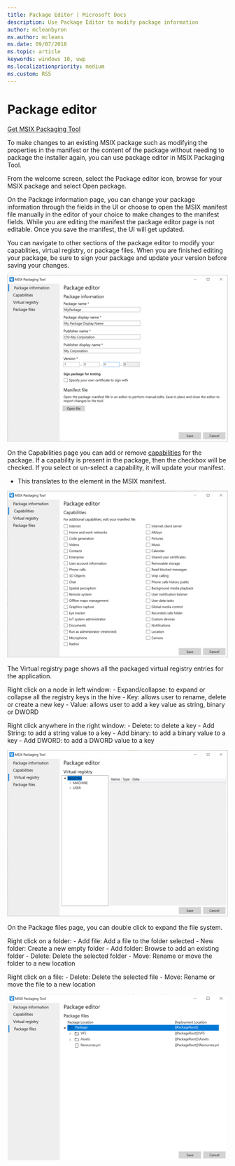```yaml
---
title: Package Editor | Microsoft Docs
description: Use Package Editor to modify package information
author: mcleanbyron
ms.author: mcleans
ms.date: 09/07/2018
ms.topic: article
keywords: windows 10, uwp
ms.localizationpriority: medium
ms.custom: RS5
---
```


# Package editor

<div class="nextstepaction"><p><a class="x-hidden-focus" href="https://www.microsoft.com/en-us/p/msix-packaging-tool/9n5lw3jbcxkf" data-linktype="external">Get MSIX Packaging Tool</a></p></div>
      
To make changes to an existing MSIX package such as modifying the properties in the manifest or the content of the package without needing to package the installer again, you can use package editor in MSIX Packaging Tool. 

From the welcome screen, select the Package editor icon, browse for your MSIX package and select Open package.

On the Package information page, you can change your package information through the fields in the UI or choose to open the MSIX manifest file manually in the editor of your choice to make changes to the manifest fields. While you are editing the manifest the package editor page is not editable. Once you save the manifest, the UI will get updated.

You can navigate to other sections of the package editor to modify your capablities, virtual registry, or package files. When you are finished editing your package, be sure to sign your package and update your version before saving your changes. 

![pic10](images/pic10.png)

On the Capabilities page you can add or remove [capabilities](https://docs.microsoft.com/en-us/uwp/schemas/appxpackage/uapmanifestschema/element-capability) for the package. If a capability is present in the package, then the checkbox will be checked. If you select or un-select a capability, it will update your manifest. 
- This translates to the <capability> element in the MSIX manifest.

![pic11](images/pic11.png)

The Virtual registry page shows all the packaged virtual registry entries for the application. 

Right click on a node in left window:
    - Expand/collapse: to expand or collapse all the registry keys in the hive
    - Key: allows user to rename, delete or create a new key
    - Value: allows user to add a key value as string, binary or DWORD

Right click anywhere in the right window:
    - Delete: to delete a key
    - Add String: to add a string value to a key
    - Add binary: to add a binary value to a key
    - Add DWORD: to add a DWORD value to a key

![pic12](images/pic12.png)

On the Package files page, you can double click to expand the file system. 

Right click on a folder:
    - Add file: Add a file to the folder selected
    - New folder: Create a new empty folder
    - Add folder: Browse to add an existing folder
    - Delete: Delete the selected folder
    - Move: Rename or move the folder to a new location

Right click on a file:
    - Delete: Delete the selected file
    - Move: Rename or move the file to a new location

![pic13](images/pic13.png)

